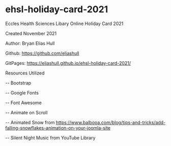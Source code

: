 # ehsl-holiday-card-2021

Eccles Health Sciences Libary Online Holiday Card 2021 

Created November 2021

Author: Bryan Elias Hull

Github: https://github.com/eliashull

GitPages: https://eliashull.github.io/ehsl-holiday-card-2021/

Resources Utilized

-- Bootstrap 

-- Google Fonts

-- Font Awesome

-- Animate on Scroll

-- Animated Snow from https://www.balbooa.com/blog/tips-and-tricks/add-falling-snowflakes-animation-on-your-joomla-site

-- Silent Night Music from YouTube Library
